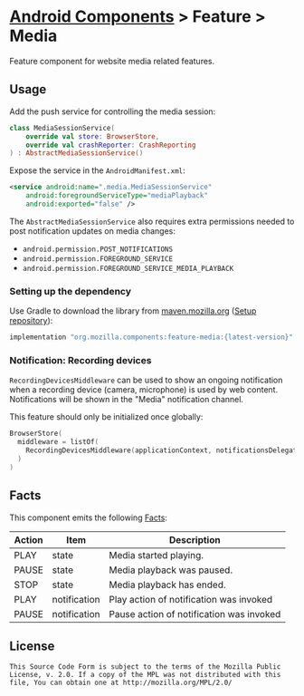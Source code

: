 # [Android Components](../../../README.md) > Feature > Media

Feature component for website media related features.

## Usage

Add the push service for controlling the media session:

```kotlin
class MediaSessionService(
    override val store: BrowserStore,
    override val crashReporter: CrashReporting
) : AbstractMediaSessionService()
```

Expose the service in the `AndroidManifest.xml`:
```xml
<service android:name=".media.MediaSessionService"
    android:foregroundServiceType="mediaPlayback"
    android:exported="false" />
```

The `AbstractMediaSessionService` also requires extra permissions needed to post notification updates on media changes:
- `android.permission.POST_NOTIFICATIONS`
- `android.permission.FOREGROUND_SERVICE`
- `android.permission.FOREGROUND_SERVICE_MEDIA_PLAYBACK`

### Setting up the dependency

Use Gradle to download the library from [maven.mozilla.org](https://maven.mozilla.org/) ([Setup repository](../../../README.md#maven-repository)):

```Groovy
implementation "org.mozilla.components:feature-media:{latest-version}"
```

### Notification: Recording devices

`RecordingDevicesMiddleware` can be used to show an ongoing notification when a recording device (camera,
microphone) is used by web content. Notifications will be shown in the "Media" notification channel.

This feature should only be initialized once globally:

```kotlin
BrowserStore(
  middleware = listOf(
    RecordingDevicesMiddleware(applicationContext, notificationsDelegate)
  )
)
```

## Facts

This component emits the following [Facts](../../support/base/README.md#Facts):

| Action | Item            |  Description                              |
|--------|-----------------|-------------------------------------------|
| PLAY   | state           | Media started playing.                    |
| PAUSE  | state           | Media playback was paused.                |
| STOP   | state           | Media playback has ended.                 |
| PLAY   | notification    | Play action of notification was invoked   |
| PAUSE  | notification    | Pause action of notification was invoked  |

## License

    This Source Code Form is subject to the terms of the Mozilla Public
    License, v. 2.0. If a copy of the MPL was not distributed with this
    file, You can obtain one at http://mozilla.org/MPL/2.0/
